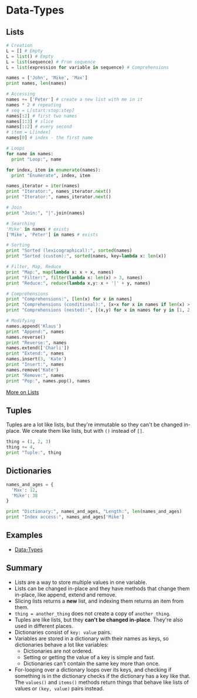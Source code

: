 # Data-Types

## Lists

```python
# Creation
L = [] # Empty
L = list() # Empty
L = list(sequence) # From sequence
L = list(expression for variable in sequence) # Comprehensions

names = ['John', 'Mike', 'Max']
print names, len(names)

# Accessing
names += ['Peter'] # create a new list with me in it
names * 2 # repeating
# seq = L[start:stop:step]
names[:2] # first two names
names[1:3] # slice
names[::2] # every second
# item = L[index]
names[0] # index - the first name

# Loops
for name in names:
  print "Loop:", name

for index, item in enumerate(names):
  print "Enumerate", index, item

names_iterator = iter(names)
print "Iterator:", names_iterator.next()
print "Iterator:", names_iterator.next()

# Join
print "Join:", "|".join(names)

# Searching
'Mike' in names # exists
['Mike', 'Peter'] in names # exists

# Sorting
print "Sorted (lexicographical):", sorted(names)
print "Sorted (custom):", sorted(names, key=lambda x: len(x))

# Filter, Map, Reduce
print "Map:", map(lambda x: x + x, names)
print "Filter:", filter(lambda x: len(x) > 3, names)
print "Reduce:", reduce(lambda x,y: x + '|' + y, names)

# Comprehensions
print "Comprehensions:", [len(x) for x in names]
print "Comprehensions (conditional):", [x+x for x in names if len(x) > 3]
print "Comprehensions (nested):", [(x,y) for x in names for y in [1, 2, 3]]

# Modifying
names.append('Klaus')
print "Append:", names
names.reverse()
print "Reverse:", names
names.extend(['Charli'])
print "Extend:", names
names.insert(3, 'Kate')
print "Insert:", names
names.remove('Kate')
print "Remove:", names
print "Pop:", names.pop(), names
```

[More on Lists](https://docs.python.org/3/tutorial/datastructures.html#more-on-lists)

## Tuples

Tuples are a lot like lists, but they're immutable so they can't be changed in-place. We create them like lists, but with `()` instead of `[]`.

```python
thing = (1, 2, 3)
thing += 4,
print "Tuple:", thing
```

## Dictionaries

```python
names_and_ages = {
  'Max': 12,
  'Mike': 38
}

print "Dictionary:", names_and_ages, "Length:", len(names_and_ages)
print "Index access:", names_and_ages['Mike']
```

## Examples

* [Data-Types](examples/data-types.py)

## Summary

* Lists are a way to store multiple values in one variable.
* Lists can be changed in-place and they have methods that change them in-place, like append, extend and remove.
* Slicing lists returns a **new** list, and indexing them returns an item from them.
* `thing = another_thing` does not create a copy of `another_thing`.
* Tuples are like lists, but they **can't be changed in-place**. They're also used in different places.
* Dictionaries consist of `key: value` pairs.
* Variables are stored in a dictionary with their names as keys, so dictionaries behave a lot like variables:
  * Dictionaries are not ordered.
  * Setting or getting the value of a key is simple and fast.
  * Dictionaries can't contain the same key more than once.
* For-looping over a dictionary loops over its keys, and checking if something is in the dictionary checks if the dictionary has a key like that. The `values()` and `items()` methods return things that behave like lists of values or `(key, value)` pairs instead.
